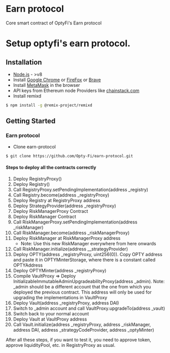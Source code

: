 # Earn protocol
Core smart contract of OptyFi's Earn protocol

# Setup optyfi's earn protocol.

## Installation

- <a href="https://nodejs.org/en/" target="_blank">Node.js</a> - >v8
- Install <a href="https://www.google.ca/chrome/" target="_blank">Google Chrome</a> or <a href="https://www.google.ca/chrome/" target="_blank">FireFox</a> or <a href="https://www.mozilla.org/en-CA/firefox/" target="_blank">Brave</a>
- Install <a href="https://brave.com/" target="_blank">MetaMask</a> in the browser
- API keys from Ethereum node Providers like <a href="https://chainstack.com" target="_blank">chainstack.com</a>
- Install remixd 
```bash
$ npm install -g @remix-project/remixd
```

## Getting Started

###  Earn protocol

- Clone earn-protocol

```bash
$ git clone https://github.com/Opty-Fi/earn-protocol.git
```
#### Steps to deploy all the contracts correctly
1. Deploy RegistryProxy()
2. Deploy Registry()
3. Call RegistryProxy.setPendingImplementation(address _registry)
4. Call Registry.become(address _registryProxy)
5. Deploy Registry at RegistryProxy address
6. Deploy StrategyProvider(address _registryProxy)
7. Deploy RiskManagerProxy Contract
8. Deploy RiskManager Contract
9. Call RiskManagerProxy.setPendingImplementation(address _riskManager)
10. Call RiskManager.become(address _riskManagerProxy)
11. Deploy RiskManager at RiskManagerProxy address
    - Note: Use this new RiskManager everywhere from here onwards
12. Call RiskManager.initialize(address __strategyProvider)
13. Deploy OPTY(address _registryProxy, uint256(0)). Copy OPTY address and paste it in OPTYMinterStorage, where there is a constant called OPTYAddress
14. Deploy OPTYMinter(address _registryProxy)
15. Compile VaultProxy => Deploy InitializableImmutableAdminUpgradeabilityProxy(address _admin). Note: _admin should be a different account that the one from which you deployed the previous contract. This address will only be used for upgrading the implementations in VaultProxy
16. Deploy Vault(address _registryProxy, address DAI)
17. Switch to _admin account and call VaultProxy.upgradeTo(address _vault)
18. Switch back to your normal account
19. Deploy Vault at VaultProxy address
20. Call Vault.initialize(address _registryProxy, address _riskManager, address DAI, address _strategyCodeProvider, address _optyMinter)

After all these steps, if you want to test it, you need to approve token, approve liquidityPool, etc. in RegistryProxy as usual.